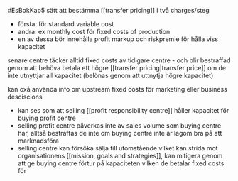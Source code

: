 #EsBokKap5
sätt att bestämma [[transfer pricing]] i två charges/steg
- första: för standard variable cost
- andra: ex monthly cost för fixed costs of production
- en av dessa bör innehålla profit markup och riskpremie för hålla viss kapacitet

senare centre täcker alltid fixed costs av tidigare centre - och blir bestraffad genom att behöva betala ett högre [[transfer pricing|transfer price]] om de inte utnyttjar all kapacitet (belönas genom att uttnytja högre kapacitet)

kan oxå använda info om upstream fixed costs för marketing eller business desciscions

- kan ses som att selling [[profit responsibility centre]] håller kapacitet för buying profit centre
- selling profit centre påverkas inte av sales volume som buying centre har, alltså bestraffas de inte om buying centre inte är lagom bra på att marknadsföra
- selling centre kan försöka sälja till utomstående vilket kan strida mot organisationens [[mission, goals and strategies]], kan mitigera genom att ge buying centre förtur på kapaciteten vilken de betalar fixed costs för 